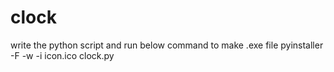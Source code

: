 # clock

write the python script and run below command to make .exe file
pyinstaller -F -w -i icon.ico clock.py
